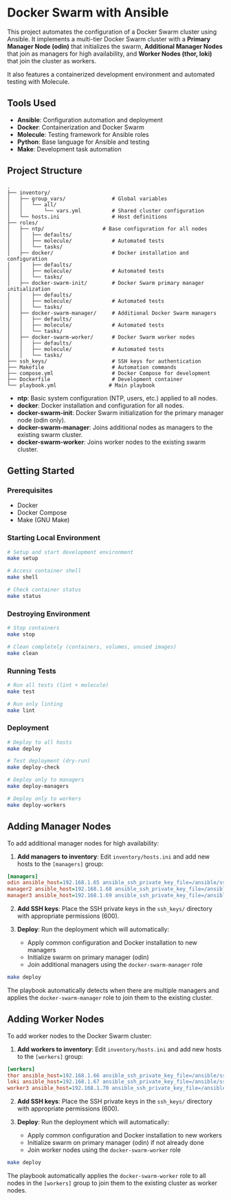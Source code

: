 # Docker Swarm with Ansible

This project automates the configuration of a Docker Swarm cluster using Ansible. It implements a multi-tier Docker Swarm cluster with a **Primary Manager Node (odin)** that initializes the swarm, **Additional Manager Nodes** that join as managers for high availability, and **Worker Nodes (thor, loki)** that join the cluster as workers.

It also features a containerized development environment and automated testing with Molecule.

## Tools Used

- **Ansible**: Configuration automation and deployment
- **Docker**: Containerization and Docker Swarm
- **Molecule**: Testing framework for Ansible roles
- **Python**: Base language for Ansible and testing
- **Make**: Development task automation

## Project Structure

```
.
├── inventory/
│   ├── group_vars/               # Global variables
│   │   └── all/
│   │       └── vars.yml          # Shared cluster configuration
│   └── hosts.ini                 # Host definitions
├── roles/
│   ├── ntp/                   # Base configuration for all nodes
│   │   ├── defaults/
│   │   ├── molecule/             # Automated tests
│   │   └── tasks/
│   ├── docker/                   # Docker installation and configuration
│   │   ├── defaults/
│   │   ├── molecule/             # Automated tests
│   │   └── tasks/
│   ├── docker-swarm-init/        # Docker Swarm primary manager initialization
│   │   ├── defaults/
│   │   ├── molecule/             # Automated tests
│   │   └── tasks/
│   ├── docker-swarm-manager/     # Additional Docker Swarm managers
│   │   ├── defaults/
│   │   ├── molecule/             # Automated tests
│   │   └── tasks/
│   ├── docker-swarm-worker/      # Docker Swarm worker nodes
│   │   ├── defaults/
│   │   ├── molecule/             # Automated tests
│   │   └── tasks/
├── ssh_keys/                     # SSH keys for authentication
├── Makefile                      # Automation commands
├── compose.yml                   # Docker Compose for development
├── Dockerfile                    # Development container
└── playbook.yml                 # Main playbook
```

- **ntp**: Basic system configuration (NTP, users, etc.) applied to all nodes.
- **docker**: Docker installation and configuration for all nodes.
- **docker-swarm-init**: Docker Swarm initialization for the primary manager node (odin only).
- **docker-swarm-manager**: Joins additional nodes as managers to the existing swarm cluster.
- **docker-swarm-worker**: Joins worker nodes to the existing swarm cluster.

## Getting Started

### Prerequisites

- Docker
- Docker Compose
- Make (GNU Make)

### Starting Local Environment

```bash
# Setup and start development environment
make setup

# Access container shell
make shell

# Check container status
make status
```

### Destroying Environment

```bash
# Stop containers
make stop

# Clean completely (containers, volumes, unused images)
make clean
```

### Running Tests

```bash
# Run all tests (lint + molecule)
make test

# Run only linting
make lint
```

### Deployment

```bash
# Deploy to all hosts
make deploy

# Test deployment (dry-run)
make deploy-check

# Deploy only to managers
make deploy-managers

# Deploy only to workers
make deploy-workers
```

## Adding Manager Nodes

To add additional manager nodes for high availability:

1. **Add managers to inventory**: Edit `inventory/hosts.ini` and add new hosts to the `[managers]` group:

```ini
[managers]
odin ansible_host=192.168.1.65 ansible_ssh_private_key_file=/ansible/ssh_keys/odin ansible_port=2201
manager2 ansible_host=192.168.1.68 ansible_ssh_private_key_file=/ansible/ssh_keys/manager2 ansible_port=2201
manager3 ansible_host=192.168.1.69 ansible_ssh_private_key_file=/ansible/ssh_keys/manager3 ansible_port=2201
```

2. **Add SSH keys**: Place the SSH private keys in the `ssh_keys/` directory with appropriate permissions (600).

3. **Deploy**: Run the deployment which will automatically:
   - Apply common configuration and Docker installation to new managers
   - Initialize swarm on primary manager (odin)
   - Join additional managers using the `docker-swarm-manager` role

```bash
make deploy
```

The playbook automatically detects when there are multiple managers and applies the `docker-swarm-manager` role to join them to the existing cluster.

## Adding Worker Nodes

To add worker nodes to the Docker Swarm cluster:

1. **Add workers to inventory**: Edit `inventory/hosts.ini` and add new hosts to the `[workers]` group:

```ini
[workers]
thor ansible_host=192.168.1.66 ansible_ssh_private_key_file=/ansible/ssh_keys/thor ansible_port=2201
loki ansible_host=192.168.1.67 ansible_ssh_private_key_file=/ansible/ssh_keys/loki ansible_port=2201
worker3 ansible_host=192.168.1.70 ansible_ssh_private_key_file=/ansible/ssh_keys/worker3 ansible_port=2201
```

2. **Add SSH keys**: Place the SSH private keys in the `ssh_keys/` directory with appropriate permissions (600).

3. **Deploy**: Run the deployment which will automatically:
   - Apply common configuration and Docker installation to new workers
   - Initialize swarm on primary manager (odin) if not already done
   - Join worker nodes using the `docker-swarm-worker` role

```bash
make deploy
```

The playbook automatically applies the `docker-swarm-worker` role to all nodes in the `[workers]` group to join them to the existing cluster as worker nodes.
